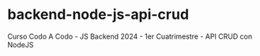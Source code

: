 # backend-node-js-api-crud
Curso Codo A Codo - JS Backend 2024 - 1er Cuatrimestre - API CRUD con NodeJS
